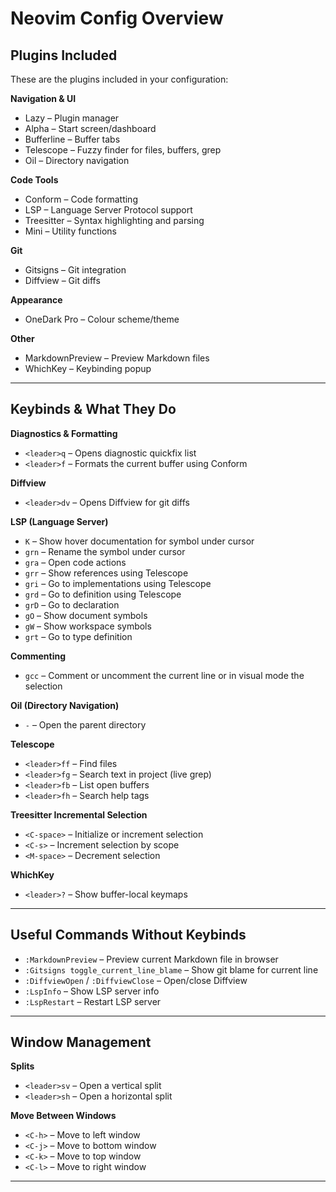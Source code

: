 # Neovim Config Overview

## Plugins Included

These are the plugins included in your configuration:

**Navigation & UI**

- Lazy – Plugin manager
- Alpha – Start screen/dashboard
- Bufferline – Buffer tabs
- Telescope – Fuzzy finder for files, buffers, grep
- Oil – Directory navigation

**Code Tools**

- Conform – Code formatting
- LSP – Language Server Protocol support
- Treesitter – Syntax highlighting and parsing
- Mini – Utility functions

**Git**

- Gitsigns – Git integration
- Diffview – Git diffs

**Appearance**

- OneDark Pro – Colour scheme/theme

**Other**

- MarkdownPreview – Preview Markdown files
- WhichKey – Keybinding popup

---

## Keybinds & What They Do

**Diagnostics & Formatting**

- `<leader>q` – Opens diagnostic quickfix list
- `<leader>f` – Formats the current buffer using Conform

**Diffview**

- `<leader>dv` – Opens Diffview for git diffs

**LSP (Language Server)**

- `K` – Show hover documentation for symbol under cursor
- `grn` – Rename the symbol under cursor
- `gra` – Open code actions
- `grr` – Show references using Telescope
- `gri` – Go to implementations using Telescope
- `grd` – Go to definition using Telescope
- `grD` – Go to declaration
- `gO` – Show document symbols
- `gW` – Show workspace symbols
- `grt` – Go to type definition

**Commenting**

- `gcc` – Comment or uncomment the current line or in visual mode the selection

**Oil (Directory Navigation)**

- `-` – Open the parent directory

**Telescope**

- `<leader>ff` – Find files
- `<leader>fg` – Search text in project (live grep)
- `<leader>fb` – List open buffers
- `<leader>fh` – Search help tags

**Treesitter Incremental Selection**

- `<C-space>` – Initialize or increment selection
- `<C-s>` – Increment selection by scope
- `<M-space>` – Decrement selection

**WhichKey**

- `<leader>?` – Show buffer-local keymaps

---

## Useful Commands Without Keybinds

- `:MarkdownPreview` – Preview current Markdown file in browser
- `:Gitsigns toggle_current_line_blame` – Show git blame for current line
- `:DiffviewOpen` / `:DiffviewClose` – Open/close Diffview
- `:LspInfo` – Show LSP server info
- `:LspRestart` – Restart LSP server

---

## Window Management

**Splits**

- `<leader>sv` – Open a vertical split
- `<leader>sh` – Open a horizontal split

**Move Between Windows**

- `<C-h>` – Move to left window
- `<C-j>` – Move to bottom window
- `<C-k>` – Move to top window
- `<C-l>` – Move to right window

---
